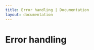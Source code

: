 ```yaml
---
title: Error handling | Documentation
layout: documentation
---
```


Error handling
==============

